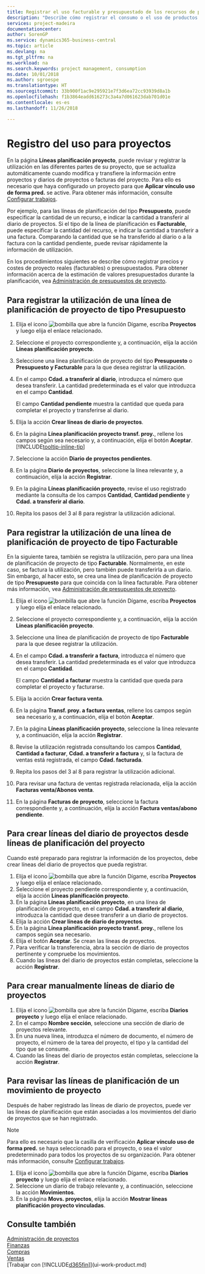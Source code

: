 ```yaml
---
title: Registrar el uso facturable y presupuestado de los recursos de proyecto | Documentos de Microsoft
description: "Describe cómo registrar el consumo o el uso de productos o recursos en proyectos para facilitar la administración de proyectos."
services: project-madeira
documentationcenter: 
author: SorenGP
ms.service: dynamics365-business-central
ms.topic: article
ms.devlang: na
ms.tgt_pltfrm: na
ms.workload: na
ms.search.keywords: project management, consumption
ms.date: 10/01/2018
ms.author: sgroespe
ms.translationtype: HT
ms.sourcegitcommit: 33b900f1ac9e295921e7f3d6ea72cc93939d8a1b
ms.openlocfilehash: f1b3864eadd616273c3a4a7d061623dab701d01e
ms.contentlocale: es-es
ms.lasthandoff: 11/26/2018

---
```

# <a name="record-usage-for-jobs"></a>Registro del uso para proyectos
En la página **Líneas planificación proyecto**, puede revisar y registrar la utilización en las diferentes partes de su proyecto, que se actualiza automáticamente cuando modifica y transfiere la información entre proyectos y diarios de proyectos o facturas del proyecto. Para ello es necesario que haya configurado un proyecto para que **Aplicar vínculo uso de forma pred.** se active. Para obtener más información, consulte [Configurar trabajos](projects-how-setup-jobs.md).  

Por ejemplo, para las líneas de planificación del tipo **Presupuesto**, puede especificar la cantidad de un recurso, e indicar la cantidad a transferir al diario de proyectos. Si el tipo de la línea de planificación es **Facturable**, puede especificar la cantidad del recurso, e indicar la cantidad a transferir a una factura. Comparando la cantidad que se ha transferido al diario o a la factura con la cantidad pendiente, puede revisar rápidamente la información de utilización.

En los procedimientos siguientes se describe cómo registrar precios y costes de proyecto reales (facturables) o presupuestados. Para obtener información acerca de la estimación de valores presupuestados durante la planificación, vea [Administración de presupuestos de proyecto](projects-how-manage-budgets.md).

## <a name="to-record-usage-for-a-job-planning-line-of-type-budget"></a>Para registrar la utilización de una línea de planificación de proyecto de tipo Presupuesto
1. Elija el icono ![bombilla que abre la función Dígame](media/ui-search/search_small.png "Dígame que desea hacer"), escriba **Proyectos** y luego elija el enlace relacionado.  
2. Seleccione el proyecto correspondiente y, a continuación, elija la acción **Líneas planificación proyecto**.
3. Seleccione una línea planificación de proyecto del tipo **Presupuesto** o **Presupuesto y Facturable** para la que desea registrar la utilización.
4. En el campo **Cdad. a transferir al diario**, introduzca el número que desea transferir. La cantidad predeterminada es el valor que introduzca en el campo **Cantidad**.

    El campo **Cantidad pendiente** muestra la cantidad que queda para completar el proyecto y transferirse al diario.  
5. Elija la acción **Crear líneas de diario de proyectos**.
6. En la página **Línea planificación proyecto transf. proy.**, rellene los campos según sea necesario y, a continuación, elija el botón **Aceptar**. [!INCLUDE[tooltip-inline-tip](includes/tooltip-inline-tip_md.md)]
7. Seleccione la acción **Diario de proyectos pendientes**.  
8. En la página **Diario de proyectos**, seleccione la línea relevante y, a continuación, elija la acción **Registrar**.
9. En la página **Líneas planificación proyecto**, revise el uso registrado mediante la consulta de los campos **Cantidad**, **Cantidad pendiente** y **Cdad. a transferir al diario**.  
10. Repita los pasos del 3 al 8 para registrar la utilización adicional.  

## <a name="to-record-usage-for-a-job-planning-line-of-type-billable"></a>Para registrar la utilización de una línea de planificación de proyecto de tipo Facturable
En la siguiente tarea, también se registra la utilización, pero para una línea de planificación de proyecto de tipo **Facturable**. Normalmente, en este caso, se factura la utilización, pero también puede transferirla a un diario. Sin embargo, al hacer esto, se crea una línea de planificación de proyecto de tipo **Presupuesto** para que coincida con la línea facturable. Para obtener más información, vea [Administración de presupuestos de proyecto](projects-how-manage-budgets.md).

1. Elija el icono ![bombilla que abre la función Dígame](media/ui-search/search_small.png "Dígame que desea hacer"), escriba **Proyectos** y luego elija el enlace relacionado.
2. Seleccione el proyecto correspondiente y, a continuación, elija la acción **Líneas planificación proyecto**.  
3. Seleccione una línea de planificación de proyecto de tipo **Facturable** para la que desee registrar la utilización.
4. En el campo **Cdad. a transferir a factura**, introduzca el número que desea transferir. La cantidad predeterminada es el valor que introduzca en el campo **Cantidad**.

    El campo **Cantidad a facturar** muestra la cantidad que queda para completar el proyecto y facturarse.  
5. Elija la acción **Crear factura venta**.
6. En la página **Transf. proy. a factura ventas**, rellene los campos según sea necesario y, a continuación, elija el botón **Aceptar**.
7. En la página **Líneas planificación proyecto**, seleccione la línea relevante y, a continuación, elija la acción **Registrar**.
8. Revise la utilización registrada consultando los campos **Cantidad**, **Cantidad a facturar**, **Cdad. a transferir a factura** y, si la factura de ventas está registrada, el campo **Cdad. facturada**.
9. Repita los pasos del 3 al 8 para registrar la utilización adicional.  
10. Para revisar una factura de ventas registrada relacionada, elija la acción **Facturas venta/Abonos venta**.  
11. En la página **Facturas de proyecto**, seleccione la factura correspondiente y, a continuación, elija la acción **Factura ventas/abono pendiente**.         

## <a name="to-create-job-journal-lines-from-job-planning-lines"></a>Para crear líneas del diario de proyectos desde líneas de planificación del proyecto
Cuando esté preparado para registrar la información de los proyectos, debe crear líneas del diario de proyectos que pueda registrar.

1. Elija el icono ![bombilla que abre la función Dígame](media/ui-search/search_small.png "Dígame que desea hacer"), escriba **Proyectos** y luego elija el enlace relacionado.  
2. Seleccione el proyecto pendiente correspondiente y, a continuación, elija la acción **Líneas planificación proyecto**.  
3. En la página **Líneas planificación proyecto**, en una línea de planificación de proyecto, en el campo **Cdad. a transferir al diario**, introduzca la cantidad que desee transferir a un diario de proyectos.  
4. Elija la acción **Crear líneas de diario de proyectos**.
5. En la página **Línea planificación proyecto transf. proy.**, rellene los campos según sea necesario.  
6. Elija el botón **Aceptar**. Se crean las líneas de proyectos.
7. Para verificar la transferencia, abra la sección de diario de proyectos pertinente y compruebe los movimientos.  
8. Cuando las líneas del diario de proyectos están completas, seleccione la acción **Registrar**.  

## <a name="to-create-job-journal-lines-manually"></a>Para crear manualmente líneas de diario de proyectos
1. Elija el icono ![bombilla que abre la función Dígame](media/ui-search/search_small.png "Dígame que desea hacer"), escriba **Diarios proyecto** y luego elija el enlace relacionado.  
2. En el campo **Nombre sección**, seleccione una sección de diario de proyectos relevante.  
3. En una nueva línea, introduzca el número de documento, el número de proyecto, el número de la tarea del proyecto, el tipo y la cantidad del tipo que se consume.  
4. Cuando las líneas del diario de proyectos están completas, seleccione la acción **Registrar**.  

## <a name="to-review-planning-lines-for-a-job-ledger-entry"></a>Para revisar las líneas de planificación de un movimiento de proyecto
Después de haber registrado las líneas de diario de proyectos, puede ver las líneas de planificación que están asociadas a los movimientos del diario de proyectos que se han registrado.

> [!NOTE]  
>   Para ello es necesario que la casilla de verificación **Aplicar vínculo uso de forma pred.** se haya seleccionado para el proyecto, o sea el valor predeterminado para todos los proyectos de su organización. Para obtener más información, consulte [Configurar trabajos](projects-how-setup-jobs.md).  

1. Elija el icono ![bombilla que abre la función Dígame](media/ui-search/search_small.png "Dígame que desea hacer"), escriba **Diarios proyecto** y luego elija el enlace relacionado.  
2. Seleccione un diario de trabajo relevante y, a continuación, seleccione la acción **Movimientos**.  
3. En la página **Movs. proyectos**, elija la acción **Mostrar líneas planificación proyecto vinculadas**.

## <a name="see-also"></a>Consulte también
[Administración de proyectos](projects-manage-projects.md)  
[Finanzas](finance.md)  
[Compras](purchasing-manage-purchasing.md)         
[Ventas](sales-manage-sales.md)      
[Trabajar con [!INCLUDE[d365fin](includes/d365fin_md.md)]](ui-work-product.md)  

